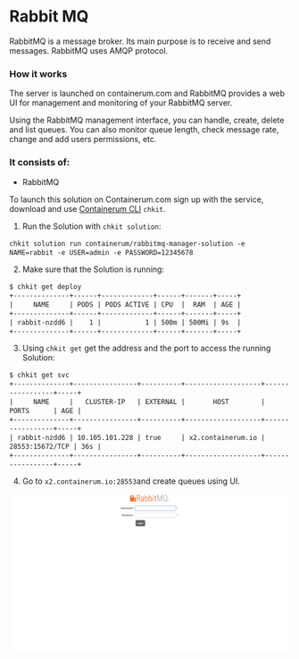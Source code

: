 # Rabbit MQ

RabbitMQ is a message broker. Its main purpose is to receive and send messages. RabbitMQ uses AMQP protocol.

### How it works

The server is launched on containerum.com and RabbitMQ provides a web UI for management and monitoring of your RabbitMQ server.

Using the RabbitMQ management interface, you can handle, create, delete and list queues. You can also monitor queue length, check message rate, change and add users permissions, etc.

### It consists of:

* RabbitMQ  


To launch this solution on Containerum.com sign up with the service, download and use [Containerum CLI](https://github.com/containerum/chkit) `chkit`.

1. Run the Solution with `chkit solution`:
```
chkit solution run containerum/rabbitmq-manager-solution -e NAME=rabbit -e USER=admin -e PASSWORD=12345678
```

2. Make sure that the Solution is running:

```
$ chkit get deploy
+--------------+------+-------------+------+-------+-----+
|     NAME     | PODS | PODS ACTIVE | CPU  |  RAM  | AGE |
+--------------+------+-------------+------+-------+-----+
| rabbit-nzdd6 |    1 |           1 | 500m | 500Mi | 9s  |
+--------------+------+-------------+------+-------+-----+
```
3. Using `chkit get` get the address and the port to access the running Solution:
```
$ chkit get svc
+--------------+----------------+----------+-------------------+-----------------+-----+
|     NAME     |   CLUSTER-IP   | EXTERNAL |       HOST        |      PORTS      | AGE |
+--------------+----------------+----------+-------------------+-----------------+-----+
| rabbit-nzdd6 | 10.105.101.228 | true     | x2.containerum.io | 28553:15672/TCP | 36s |
+--------------+----------------+----------+-------------------+-----------------+-----+
```
4. Go to `x2.containerum.io:28553`and create queues using UI.

![](/gif/rabbitsln.gif)
